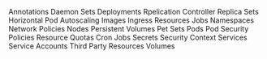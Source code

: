 Annotations
Daemon Sets
Deployments
Rpelication Controller
Replica Sets
Horizontal Pod Autoscaling
Images
Ingress Resources
Jobs
Namespaces
Network Policies
Nodes
Persistent Volumes
Pet Sets
Pods
Pod Security Policies
Resource Quotas
Cron Jobs
Secrets
Security Context
Services
Service Accounts
Third Party Resources
Volumes
